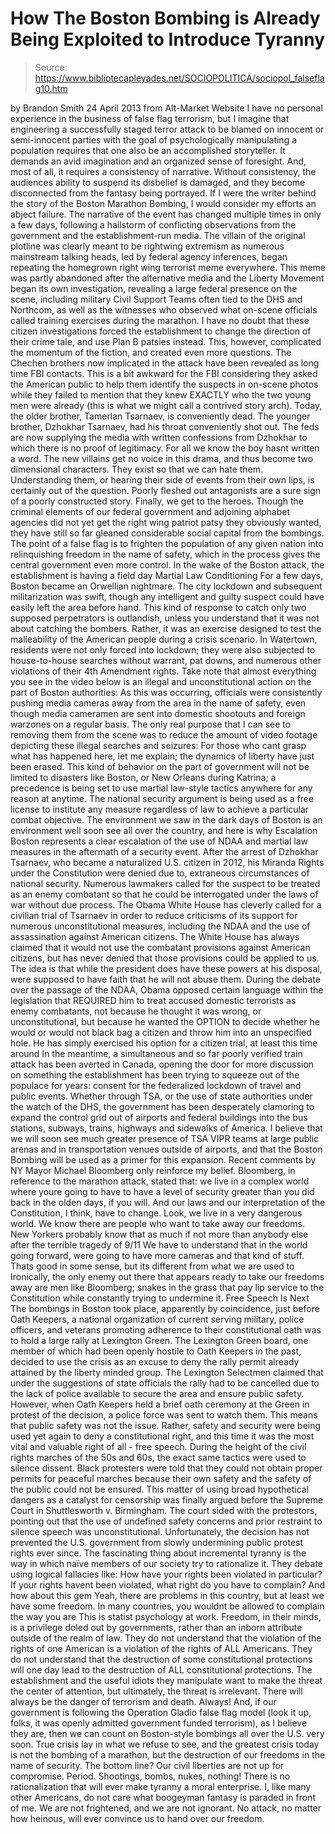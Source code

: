 # How The Boston Bombing is Already Being Exploited to Introduce Tyranny

> Source: https://www.bibliotecapleyades.net/SOCIOPOLITICA/sociopol_falseflag10.htm

by Brandon Smith
24 April 2013
from
Alt-Market Website
I have no personal experience in the
business of false flag terrorism, but I imagine that engineering
a successfully staged terror attack to be blamed on innocent or
semi-innocent parties with the goal of psychologically manipulating a
population requires that one also be an accomplished storyteller.
It demands
an avid imagination and an organized sense of foresight.
And, most of all, it requires a consistency of
narrative. Without consistency, the audiences ability to suspend its
disbelief is damaged, and they become disconnected from the fantasy being
portrayed.
If I were the writer behind the story of the Boston Marathon Bombing, I
would consider my efforts an abject failure.
The narrative of the event has changed multiple times in only a few days,
following a hailstorm of conflicting observations from the government and
the establishment-run media.
The villain of the original plotline was
clearly meant to be rightwing extremism as numerous mainstream talking
heads, led by federal agency inferences, began repeating the homegrown
right wing terrorist meme everywhere.
This meme was partly abandoned after the
alternative media and the Liberty Movement began its own investigation,
revealing a large federal presence on the scene, including military Civil
Support Teams often tied to
the DHS and
Northcom, as well as the witnesses
who observed what on-scene officials called training exercises during the
marathon.
I have no doubt that these citizen
investigations forced the establishment to change the direction of their
crime tale, and use Plan B patsies instead. This, however, complicated the
momentum of the fiction, and created even more questions.
The Chechen brothers now implicated in the attack have been revealed as long
time
FBI contacts.
This is a bit awkward for the FBI considering
they asked the American public to help them identify the suspects in
on-scene photos while they failed to mention that they knew EXACTLY who the
two young men were already (this is what we might call a contrived story
arch).
Today, the older brother, Tamerlan Tsarnaev,
is conveniently dead. The younger brother, Dzhokhar Tsarnaev, had his
throat conveniently shot out.
The feds are now supplying the media with
written confessions from Dzhokhar to which there is no proof of
legitimacy. For all we know the boy hasnt written a word.
The new villains get no voice in this drama, and thus become two
dimensional characters. They exist so that we can hate them. Understanding
them, or hearing their side of events from their own lips, is certainly out
of the question. Poorly fleshed out antagonists are a sure sign of a poorly
constructed story.
Finally, we get to the heroes.
Though the criminal elements of our federal
government and adjoining alphabet agencies did not yet get the right wing
patriot patsy they obviously wanted, they have still so far gleaned
considerable social capital from the bombings.
The point of a false flag is
to frighten the population of any given nation into relinquishing freedom in
the name of safety, which in the process gives the central government even
more control.
In the wake of the Boston attack, the
establishment is having a field day
Martial Law
Conditioning
For a few days, Boston became an Orwellian nightmare.
The city lockdown and subsequent militarization
was swift, though any intelligent and guilty suspect could have easily left
the area before hand. This kind of response to catch only two supposed
perpetrators is outlandish, unless you understand that it was not about
catching the bombers.
Rather, it was an exercise designed to test the
malleability of the American people during a crisis scenario.
In Watertown, residents were not only
forced into lockdown; they were also subjected to house-to-house searches
without warrant, pat downs, and numerous other violations of their 4th
Amendment rights.
Take note that almost everything you see in the
video below is an illegal and unconstitutional action on the part of Boston
authorities:
As this was occurring, officials were
consistently pushing media cameras away from the area in the name of
safety, even though media cameramen are sent into domestic shootouts and
foreign warzones on a regular basis.
The only real purpose that I can see to removing
them from the scene was to reduce the amount of video footage depicting
these illegal searches and seizures:
For those who cant grasp what has happened here, let me explain; the
dynamics of liberty have just been erased.
This kind of behavior on the part of government
will not be limited to disasters like Boston, or New Orleans during Katrina;
a precedence is being set to use martial law-style tactics anywhere for any
reason at anytime. The national security argument is being used as a free
license to institute any measure regardless of law to achieve a particular
combat objective.
The environment we saw in the dark days of Boston is an
environment well soon see all over the country, and here is why
Escalation
Boston represents a clear escalation of
the use of NDAA and
martial law
measures in the aftermath of a security event.
After the arrest of Dzhokhar
Tsarnaev, who became a naturalized U.S. citizen in 2012, his
Miranda Rights
under the Constitution were denied due to,
extraneous circumstances of
national security.
Numerous lawmakers called for the suspect to be treated
as an enemy combatant so that he could be interrogated under the laws of
war without due process.
The Obama White House has
cleverly called for a civilian trial of Tsarnaev
in order to reduce criticisms of its support for numerous unconstitutional
measures, including the NDAA and the use of assassination against American
citizens.
The White House has always claimed that it would not use the
combatant provisions against American citizens, but has never denied that
those provisions could be applied to us. The idea is that while the
president does have these powers at his disposal, were supposed to have
faith that he will not abuse them.
During the debate over the passage of
the NDAA, Obama opposed certain language within the legislation that
REQUIRED him to treat accused domestic terrorists as enemy combatants, not
because he thought it was wrong, or unconstitutional, but because he wanted
the OPTION to decide whether he would or would not black bag a citizen and
throw him into an unspecified hole.
He has simply exercised his option for
a citizen trial, at least this time around
In the meantime, a simultaneous and so far poorly verified train attack
has been averted in Canada, opening the door for more discussion on
something the establishment has been trying to squeeze out of the populace
for years: consent for the federalized lockdown of travel and public events.
Whether through TSA, or the use of state
authorities under the watch of the DHS, the government has been desperately
clamoring to expand the control grid out of airports and federal buildings
into the
bus stations, subways, trains, highways and
sidewalks of America.
I believe that we will soon see much greater presence of TSA VIPR teams at
large public arenas and in transportation venues outside of airports, and
that the Boston Bombing will be used as a primer for this expansion.
Recent
comments by NY Mayor Michael Bloomberg only reinforce my belief.
Bloomberg,
in reference to the marathon attack, stated that:
we live in a complex world where youre going to have to have a level of
security greater than you did back in the olden days, if you will. And our
laws and our interpretation of the Constitution, I think, have to change.
Look, we live in a very dangerous world. We know there are people who want
to take away our freedoms. New Yorkers probably know that as much if not
more than anybody else after the terrible
tragedy of 9/11
We have to understand that in the world going forward, were going to have
more cameras and that kind of stuff. Thats good in some sense, but its
different from what we are used to
Ironically, the only enemy out there that appears ready to take our
freedoms away are men like Bloomberg; snakes in the grass that pay lip
service to the Constitution while constantly trying to undermine it.
Free Speech Is Next
The bombings in Boston took place, apparently by coincidence, just before
Oath Keepers, a national organization of current serving military, police
officers, and veterans promoting adherence to their constitutional oath was
to hold a large rally at Lexington Green.
The Lexington Green board, one
member of which had been openly hostile to Oath Keepers in the past, decided
to use the crisis as an excuse to deny the rally permit already attained by
the liberty minded group.
The Lexington Selectmen claimed that under the suggestions of state
officials the rally had to be cancelled due to the lack of police
available to secure the area and ensure public safety.
However, when Oath Keepers held a brief oath
ceremony at the Green in protest of the decision, a
police force was sent to watch them.
This means that public safety was not the issue. Rather, safety and security
were being used yet again to deny a constitutional right, and this time it
was the most vital and valuable right of all - free speech.
During the height of the civil rights marches of the 50s and 60s, the
exact same tactics were used to silence dissent.
Black protesters were told that they could
not obtain proper permits for peaceful marches because their own safety
and the safety of the public could not be ensured. This matter of using
broad hypothetical dangers as a catalyst for censorship was finally argued
before the Supreme Court in
Shuttlesworth v. Birmingham.
The court sided with the protestors, pointing
out that the use of undefined safety concerns and prior restraint to
silence speech was unconstitutional. Unfortunately, the decision has not
prevented the U.S. government from slowly undermining public protest rights
ever since.
The fascinating thing about
incremental tyranny is the way in which naïve
members of our society try to rationalize it.
They debate using logical fallacies like:
How have your rights been violated in
particular? If your rights havent been violated, what right do you have
to complain?
And how about this gem
Yeah, there are problems in this country,
but at least we have some freedom. In many countries, you wouldnt be
allowed to complain the way you are
This is statist psychology at work.
Freedom, in their minds, is a privilege doled
out by governments, rather than an inborn attribute outside of the realm of
law. They do not understand that the violation of the rights of one American
is a violation of the rights of ALL Americans. They do not understand that
the destruction of some constitutional protections will one day lead to the
destruction of ALL constitutional protections.
The establishment and the useful idiots they manipulate want to make the
threat the center of attention, but ultimately, the threat is irrelevant.
There will always be the danger of terrorism and death. Always!
And, if our government is following
the
Operation Gladio false flag model (look it up, folks, it was openly admitted
government funded terrorism), as I believe they are, then we can count on
Boston-style bombings all over the U.S. very soon.
True crisis lay in what we refuse to see, and the greatest crisis today is
not the bombing of a marathon, but the destruction of our freedoms in the
name of security.
The bottom line? Our civil liberties are not up for
compromise. Period.
Shootings, bombs, nukes, nothing! There is no
rationalization that will ever make tyranny a moral enterprise. I, like many
other Americans, do not care what boogeyman fantasy is paraded in front of
me. We are not frightened, and we are not ignorant.
No attack, no matter how heinous, will ever
convince us to hand over our freedom.
